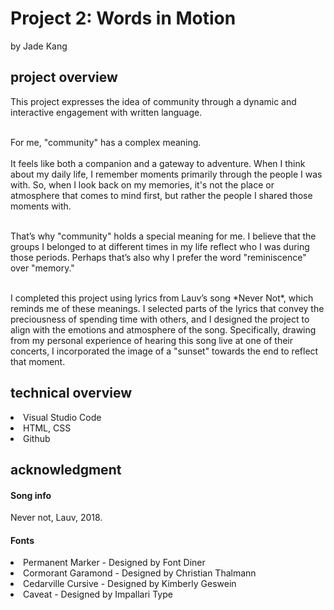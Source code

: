 # Project 2: Words in Motion
by Jade Kang

## project overview
This project expresses the idea of community through a dynamic and interactive engagement with written language. 

<br>
For me, "community" has a complex meaning. <br> <br>
It feels like both a companion and a gateway to adventure. When I think about my daily life, I remember moments primarily through the people I was with. So, when I look back on my memories, it's not the place or atmosphere that comes to mind first, but rather the people I shared those moments with. <br> <br>

That’s why "community" holds a special meaning for me. I believe that the groups I belonged to at different times in my life reflect who I was during those periods. Perhaps that’s also why I prefer the word "reminiscence" over "memory."

<br>
I completed this project using lyrics from Lauv’s song *Never Not*, which reminds me of these meanings. I selected parts of the lyrics that convey the preciousness of spending time with others, and I designed the project to align with the emotions and atmosphere of the song. Specifically, drawing from my personal experience of hearing this song live at one of their concerts, I incorporated the image of a "sunset" towards the end to reflect that moment.

## technical overview
<li> Visual Studio Code </li>
<li> HTML, CSS </li>
<li> Github </li>


## acknowledgment
<h4>Song info</h4>
Never not, Lauv, 2018.

<h4>Fonts</h4>
<li> Permanent Marker - Designed by Font Diner </li>
<li> Cormorant Garamond - Designed by Christian Thalmann </li>
<li> Cedarville Cursive - Designed by Kimberly Geswein </li>
<li> Caveat - Designed by Impallari Type </li>

